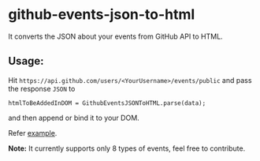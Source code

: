 # github-events-json-to-html

It converts the JSON about your events from GitHub API to HTML.

## Usage:

Hit `https://api.github.com/users/<YourUsername>/events/public` and pass the response `JSON` to
			
    htmlToBeAddedInDOM = GithubEventsJSONToHTML.parse(data);

and then append or bind it to your DOM.

Refer [example](example/scripts/example.js).

**Note:** It currently supports only 8 types of events, feel free to contribute.
